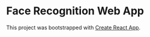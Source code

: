 # Face Recognition Web App

This project was bootstrapped with [Create React App](https://github.com/facebook/create-react-app).


